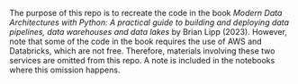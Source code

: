 The purpose of this repo is to recreate the code in the book *Modern Data Architectures with Python: A practical guide to building and deploying data pipelines, data warehouses and data lakes* by Brian Lipp (2023). However, note that some of the code in the book requires the use of AWS and Databricks, which are not free. Therefore, materials involving these two services are omitted from this repo. A note is included in the notebooks where this omission happens.